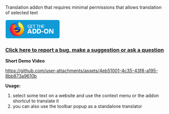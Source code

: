 Translation addon that requires minimal permissions that allows translation of selected text

[![](https://raw.githubusercontent.com/igorlogius/igorlogius/main/geFxAddon.png)](https://addons.mozilla.org/firefox/addon/side-translate/)

### [Click here to report a bug, make a suggestion or ask a question](https://github.com/igorlogius/igorlogius/issues/new/choose)

<b>Short Demo Video</b>

https://github.com/user-attachments/assets/4eb51001-4c35-43f8-a195-8bb873a9610b

<b>Usage:</b>
<ol>
	<li>select some text on a website and use the context menu or the addon shortcut to translate it</li>
	<li>you can also use the toolbar popup as a standalone translator</li>
</ol>
